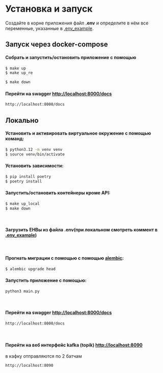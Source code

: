 # Установка и запуск
Создайте в корне приложения файл **.env** и определите в нём все переменные, указанные в [.env_example](./.env_example).

## Запуск через docker-compose

#### Собрать и запустить/остановить приложение с помощью
```sh
$ make up
$ make up_re

$ make down
```



#### Перейти на swagger [http://localhost:8000/docs](http://localhost:8000)
```sh
http://localhost:8000/docs
```


## Локально

#### Установить и активировать виртуальное окружение с помощью команд:
```sh
$ python3.12 -m venv venv
$ source venv/bin/activate
```

#### Установить зависимости:
```sh
$ pip install poetry
$ poetry install
```

#### Запустить/остановить контейнеры кроме API:
```sh
$ make up_local
$ make down
```

<br>

#### Загрузить ЕНВы из файла .env(при локальном  смотреть коммент в [.env_example](./.env_example))

<br>

#### Прогнать миграции с помощью с помощью [alembic](https://alembic.sqlalchemy.org/en/latest/):
```sh
$ alembic upgrade head
```


#### Запустить приложение с помощью:
```sh
python3 main.py
```

<br>

#### Перейти на swagger [http://localhost:8000/docs](http://localhost:8000)
```sh
http://localhost:8000/docs
```

<br>

#### Перейти на веб интерфейс kafka (topik) [http://localhost:8090](http://localhost:8090)
в кафку отправляются по 2 батчам
```sh
http://localhost:8090
```

